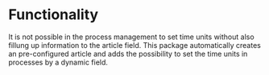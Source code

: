 # Functionality

It is not possible in the process management to set time units without also fillung up information to the article field. This package automatically
creates an pre-configured article and adds the possibility to set the time units in processes by a dynamic field.
